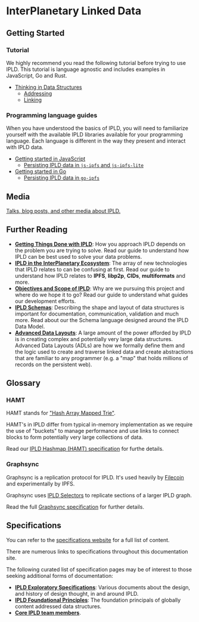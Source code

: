 # InterPlanetary Linked Data


## Getting Started

### Tutorial

We highly recommend you read the following tutorial
before trying to use IPLD. This tutorial is language
agnostic and includes examples in JavaScript, Go and Rust.

* [Thinking in Data Structures](./tutorial.md)
  * [Addressing](./tutorial.md#addressing)
  * [Linking](./tutorial.md#linking)

### Programming language guides

When you have understood the basics of IPLD, you will need to familiarize
yourself with the available IPLD libraries available for your programming
language. Each language is different in the way they present and interact with
IPLD data.

* [Getting started in JavaScript](./getting-started/js)
  * [Persisting IPLD data in `js-ipfs` and `js-ipfs-lite`](./getting-started/js#storing-ipld-data-in-ipfs)
* [Getting started in Go](./getting-started/go)
  * [Persisting IPLD data in `go-ipfs`](./getting-started/go#IPFS)

## Media

[Talks, blog posts, and other media about IPLD.](./docs/media)

## Further Reading

* **[Getting Things Done with IPLD](./docs/gtd)**: How you approach IPLD depends
  on the problem you are trying to solve. Read our guide to understand how IPLD
  can be best used to solve your data problems.
* **[IPLD in the InterPlanetary Ecosystem](./docs/ecosystem.md)**: The array
  of new technologies that IPLD relates to can be confusing at first. Read our
  guide to understand how IPLD relates to **IPFS**, **libp2p**, **CIDs**,
  **multiformats** and more.
* **[Objectives and Scope of IPLD](./docs/objectives)**: Why are we pursuing
  this project and where do we hope it to go? Read our guide to understand what
  guides our development efforts.
* **[IPLD Schemas](https://specs.ipld.io/schemas/)**: Describing the shape and
  layout of data structures is important for documentation, communication,
  validation and much more. Read about our the Schema language designed around
  the IPLD Data Model.
* **[Advanced Data Layouts](./docs/advanced-layouts)**: A large amount of the
  power afforded by IPLD is in creating complex and potentially very large data
  structures. Advanced Data Layouts (ADLs) are how we formally define them and
  the logic used to create and traverse linked data and create abstractions that
  are familiar to any programmer (e.g. a "map" that holds millions of records on
  the persistent web).


## Glossary



### HAMT

HAMT stands for ["Hash Array Mapped Trie"](https://en.wikipedia.org/wiki/Hash_array_mapped_trie).

HAMT's in IPLD differ from typical in-memory implementation as we require the use of "buckets"
to manage performance and use links to connect blocks to form potentially very large collections of data.

Read our [IPLD Hashmap (HAMT) specification](https://specs.ipld.io/data-structures/hashmap.html)
for furthe details.

### Graphsync

Graphsync is a replication protocol for IPLD. It's used heavily by [Filecoin](https://filecoin.io) and experimentally by
IPFS.

Graphsync uses [IPLD Selectors](#selectors) to replicate sections of a larger IPLD graph.

Read the full [Graphsync specification](https://specs.ipld.io/block-layer/graphsync/graphsync.html)
for further details.

## Specifications

You can refer to the [specifications website](https://ipld.github.io/specs/) for a full list of content.

There are numerous links to specifications throughout this documentation site.

The following curated list of specification pages may be of interest to those
seeking additional forms of documentation:

* **[IPLD Exploratory Specifications](https://specs.ipld.io/design/)**:
  Various documents about the design, and history of design thought, in and around IPLD.
* **[IPLD Foundational Principles](https://specs.ipld.io/FOUNDATIONS.html)**:
  The foundation principals of globally content addressed data structures.
* **[Core IPLD team members](https://specs.ipld.io/#ipld-team)**.
